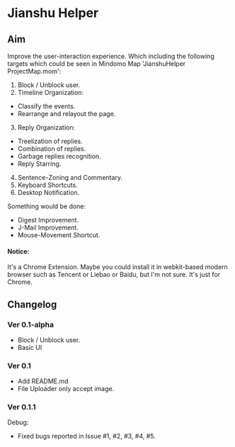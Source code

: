 # Jianshu Helper

## Aim

Improve the user-interaction experience.
Which including the following targets which could be seen in Mindomo Map 'JianshuHelper ProjectMap.mom':

1. Block / Unblock user.
2. Timeline Organization:
 - Classify the events.
 - Rearrange and relayout the page.
3. Reply Organization:
 - Treelization of replies.
 - Combination of replies.
 - Garbage replies recognition.
 - Reply Starring.
4. Sentence-Zoning and Commentary.
5. Keyboard Shortcuts.
6. Desktop Notification.

Something would be done:
* Digest Improvement.
* J-Mail Improvement.
* Mouse-Movement Shortcut.

#### Notice:
It's a Chrome Extension.
Maybe you could install it in webkit-based modern browser such as Tencent or Liebao or Baidu, but I'm not sure.
It's just for Chrome.

## Changelog

### Ver 0.1-alpha
- Block / Unblock user.
- Basic UI

### Ver 0.1
- Add README.md
- File Uploader only accept image.

### Ver 0.1.1
Debug:
- Fixed bugs reported in Issue #1, #2, #3, #4, #5.
